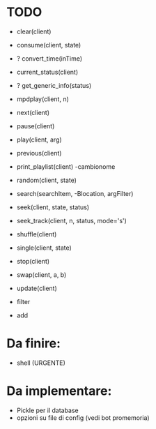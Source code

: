 # TODO

-   clear(client)

-	consume(client, state)

-	?    convert_time(inTime)

-   current_status(client)

-	?    get_generic_info(status)

-   mpdplay(client, n)

-   next(client)

-   pause(client)

-   play(client, arg)

-   previous(client)

-   print_playlist(client) -cambionome

-   random(client, state)

-   search(searchItem, -Blocation, argFilter)

-   seek(client, state, status)

-   seek_track(client, n, status, mode='s')


-   shuffle(client)

-   single(client, state)

-    stop(client)

-   swap(client, a, b)

-   update(client)

- 	filter

- 	add

# Da finire:
- shell (URGENTE)

# Da implementare:
 - Pickle per il database
 - opzioni su file di config (vedi bot promemoria)
